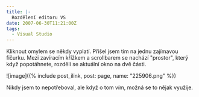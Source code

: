 ```yaml
---
title: |-
  Rozdělení editoru VS
date: 2007-06-30T11:21:00Z
tags:
  - Visual Studio
---
```

Kliknout omylem se někdy vyplatí. Přišel jsem tím na jednu zajímavou fičurku. Mezi zavíracím křížkem a scrollbarem se nachází "prostor", který když popotáhnete, rozdělí se aktuální okno na dvě části.

![image]({% include post_ilink, post: page, name: "225906.png" %})

Nikdy jsem to nepotřeboval, ale když o tom vím, možná se to nějak využije.
